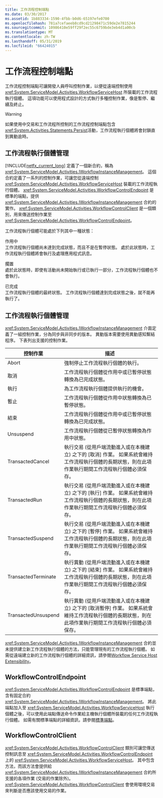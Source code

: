 ```yaml
---
title: 工作流程控制端點
ms.date: 03/30/2017
ms.assetid: 1b883334-1590-4fbb-b0d6-65197efe0700
ms.openlocfilehash: 781a7cefaeeb8cd9cd21298471c59de2e7815244
ms.sourcegitcommit: 10986410e59ff29f2ec55c6759bde3eb4d1a00cb
ms.translationtype: MT
ms.contentlocale: zh-TW
ms.lasthandoff: 05/31/2019
ms.locfileid: "66424015"
---
```

# <a name="workflow-control-endpoint"></a>工作流程控制端點
工作流程控制端點可讓開發人員呼叫控制作業，以便從遠端控制使用 <xref:System.ServiceModel.Activities.WorkflowServiceHost> 所裝載的工作流程執行個體。 這項功能可以使用程式設計的方式執行多種控制作業，像是暫停、繼續及終止。  
  
> [!WARNING]
>  如果使用中交易和工作流程所控制的工作流程控制端點包含<xref:System.Activities.Statements.Persist>活動，工作流程執行個體將會封鎖直到異動逾時。  
  
## <a name="workflow-instance-management"></a>工作流程執行個體管理  
 [!INCLUDE[netfx_current_long](../../../../includes/netfx-current-long-md.md)] 定義了一個新合約，稱為 <xref:System.ServiceModel.Activities.IWorkflowInstanceManagement>。 這個合約定義了一系列的控制作業，可讓您從遠端控制 <xref:System.ServiceModel.Activities.WorkflowServiceHost> 裝載的工作流程執行個體。 <xref:System.ServiceModel.Activities.WorkflowControlEndpoint> 是標準的端點，提供 <xref:System.ServiceModel.Activities.IWorkflowInstanceManagement> 合約的實作。 <xref:System.ServiceModel.Activities.WorkflowControlClient> 是一個類別，用來傳送控制作業至 <xref:System.ServiceModel.Activities.WorkflowControlEndpoint>。  
  
 工作流程執行個體可能處於下列其中一種狀態：  
  
 作用中  
 工作流程執行個體尚未達到完成狀態，而且不是在暫停狀態。 處於此狀態時，工作流程執行個體將會執行及處理應用程式訊息。  
  
 擱置  
 處於此狀態時，即使有活動尚未開始執行或已執行一部分，工作流程執行個體也不會執行。  
  
 已完成  
 工作流程執行個體的最終狀態。 工作流程執行個體達到完成狀態之後，就不能再執行了。  
  
## <a name="iworkflowinstancemanagement"></a>工作流程執行個體管理  
 <xref:System.ServiceModel.Activities.IWorkflowInstanceManagement> 介面定義了一組控制作業，分為同步與非同步的版本。 異動版本需要使用異動感知繫結程序。 下表列出支援的控制作業。  
  
|控制作業|描述|  
|-----------------------|-----------------|  
|Abort|強制停止工作流程執行個體的執行。|  
|取消|工作流程執行個體從作用中或已暫停狀態轉換為已完成狀態。|  
|執行|為工作流程執行個體提供執行的機會。|  
|暫止|工作流程執行個體從作用中狀態轉換為已暫停狀態。|  
|結束|工作流程執行個體從作用中或已暫停狀態轉換為已完成狀態。|  
|Unsuspend|工作流程執行個體從已暫停狀態轉換為作用中狀態。|  
|TransactedCancel|執行交易 (從用戶端流動進入或在本機建立) 之下的 [取消] 作業。 如果系統會維持工作流程執行個體的長期狀態，則在此項作業執行期間工作流程執行個體必須保存。|  
|TransactedRun|執行交易 (從用戶端流動進入或在本機建立) 之下的 [執行] 作業。 如果系統會維持工作流程執行個體的長期狀態，則在此項作業執行期間工作流程執行個體必須保存。|  
|TransactedSuspend|執行交易 (從用戶端流動進入或在本機建立) 之下的 [暫停] 作業。 如果系統會維持工作流程執行個體的長期狀態，則在此項作業執行期間工作流程執行個體必須保存。|  
|TransactedTerminate|執行異動 (從用戶端流動進入或在本機建立) 之下的 [結束] 作業。 如果系統會維持工作流程執行個體的長期狀態，則在此項作業執行期間工作流程執行個體必須保存。|  
|TransactedUnsuspend|執行異動 (從用戶端流動進入或在本機建立) 之下的 [取消暫停] 作業。 如果系統會維持工作流程執行個體的長期狀態，則在此項作業執行期間工作流程執行個體必須保存。|  
  
 <xref:System.ServiceModel.Activities.IWorkflowInstanceManagement> 合約並未提供建立新工作流程執行個體的方法，只能管理現有的工作流程執行個體。 如需從遠端建立新的工作流程執行個體的詳細資訊，請參閱[Workflow Service Host Extensibility](../../../../docs/framework/wcf/feature-details/workflow-service-host-extensibility.md)。  
  
## <a name="workflowcontrolendpoint"></a>WorkflowControlEndpoint  
 <xref:System.ServiceModel.Activities.WorkflowControlEndpoint> 是標準端點，含有固定合約 <xref:System.ServiceModel.Activities.IWorkflowInstanceManagement>。 將此端點加入至 <xref:System.ServiceModel.Activities.WorkflowServiceHost> 執行個體之後，可以使用此端點傳送命令作業給主機執行個體所裝載的任何工作流程執行個體。 如需有關標準端點的詳細資訊，請參閱[標準端點](../../../../docs/framework/wcf/feature-details/standard-endpoints.md)。  
  
## <a name="workflowcontrolclient"></a>WorkflowControlClient  
 <xref:System.ServiceModel.Activities.WorkflowControlClient> 類別可讓您傳送控制訊息至 <xref:System.ServiceModel.Activities.WorkflowControlEndpoint> 上的 <xref:System.ServiceModel.Activities.WorkflowServiceHost>。 其中包含方法，而該方法會提供給 <xref:System.ServiceModel.Activities.IWorkflowInstanceManagement> 合約所支援的各項作業 (交易的作業除外)。 <xref:System.ServiceModel.Activities.WorkflowControlClient> 會使用環境交易來判斷是否應該使用交易的作業。
